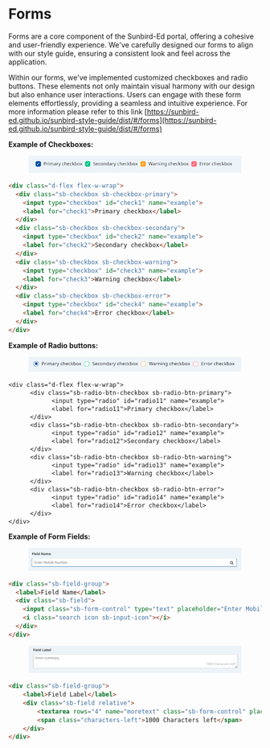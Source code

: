 # Forms

Forms are a core component of the Sunbird-Ed portal, offering a cohesive and user-friendly experience. We've carefully designed our forms to align with our style guide, ensuring a consistent look and feel across the application.

Within our forms, we've implemented customized checkboxes and radio buttons. These elements not only maintain visual harmony with our design but also enhance user interactions. Users can engage with these form elements effortlessly, providing a seamless and intuitive experience. For more information please refer to this link [https://sunbird-ed.github.io/sunbird-style-guide/dist/#/forms](https://sunbird-ed.github.io/sunbird-style-guide/dist/#/forms)

**Example of Checkboxes:**

<figure><img src="../../../../.gitbook/assets/image (77).png" alt=""><figcaption></figcaption></figure>

```html
<div class="d-flex flex-w-wrap">
  <div class="sb-checkbox sb-checkbox-primary">
    <input type="checkbox" id="check1" name="example">
    <label for="check1">Primary checkbox</label>
  </div>
  <div class="sb-checkbox sb-checkbox-secondary">
    <input type="checkbox" id="check2" name="example">
    <label for="check2">Secondary checkbox</label>
  </div>
  <div class="sb-checkbox sb-checkbox-warning">
    <input type="checkbox" id="check3" name="example">
    <label for="check3">Warning checkbox</label>
  </div>
  <div class="sb-checkbox sb-checkbox-error">
    <input type="checkbox" id="check4" name="example">
    <label for="check4">Error checkbox</label>
  </div>
</div>
```

**Example of Radio buttons:**

<figure><img src="../../../../.gitbook/assets/image (78).png" alt=""><figcaption></figcaption></figure>

```
<div class="d-flex flex-w-wrap">
      <div class="sb-radio-btn-checkbox sb-radio-btn-primary">
            <input type="radio" id="radio11" name="example">
            <label for="radio11">Primary checkbox</label>
      </div>
      <div class="sb-radio-btn-checkbox sb-radio-btn-secondary">
            <input type="radio" id="radio12" name="example">
            <label for="radio12">Secondary checkbox</label>
      </div>
      <div class="sb-radio-btn-checkbox sb-radio-btn-warning">
            <input type="radio" id="radio13" name="example">
            <label for="radio13">Warning checkbox</label>
      </div>
      <div class="sb-radio-btn-checkbox sb-radio-btn-error">
            <input type="radio" id="radio14" name="example">
            <label for="radio14">Error checkbox</label>
      </div>
</div>    
```

**Example of Form Fields:**

<figure><img src="../../../../.gitbook/assets/image (79).png" alt=""><figcaption></figcaption></figure>

```html
<div class="sb-field-group">
  <label>Field Name</label>
  <div class="sb-field">
    <input class="sb-form-control" type="text" placeholder="Enter Mobile Number">
    <i class="search icon sb-input-icon"></i>
  </div>
</div>
```

<figure><img src="../../../../.gitbook/assets/image (80).png" alt=""><figcaption></figcaption></figure>

```html
<div class="sb-field-group">
    <label>Field Label</label>
    <div class="sb-field relative">
        <textarea rows="4" name="moretext" class="sb-form-control" placeholder="Type here..."></textarea>
        <span class="characters-left">1000 Characters left</span>
    </div>
</div>
```
